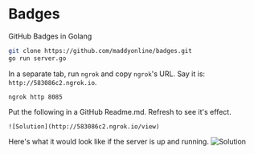 # Badges
GitHub Badges in Golang

```sh
git clone https://github.com/maddyonline/badges.git
go run server.go
```
In a separate tab, run `ngrok` and copy `ngrok`'s URL. Say it is: `http://583086c2.ngrok.io`.
```
ngrok http 8085
```
Put the following in a GitHub Readme.md. Refresh to see it's effect.
```
![Solution](http://583086c2.ngrok.io/view)
```


Here's what it would look like if the server is up and running.
![Solution](http://583086c2.ngrok.io/view)

